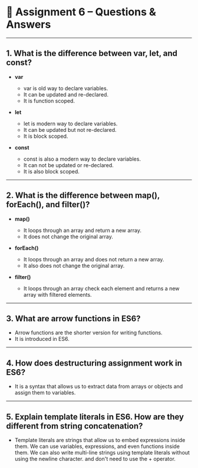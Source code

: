 # 📘 Assignment 6 – Questions & Answers

---

## 1. What is the difference between var, let, and const?

- **var**

  - var is old way to declare variables.
  - It can be updated and re-declared.
  - It is function scoped.

- **let**

  - let is modern way to declare variables.
  - It can be updated but not re-declared.
  - It is block scoped.

- **const**

  - const is also a modern way to declare variables.
  - It can not be updated or re-declared.
  - It is also block scoped.

---

## 2. What is the difference between map(), forEach(), and filter()?

- **map()**

  - It loops through an array and return a new array.
  - It does not change the original array.

- **forEach()**

  - It loops through an array and does not return a new array.
  - It also does not change the original array.

- **filter()**
  - It loops through an array check each element and returns a new array with filtered elements.

---

## 3. What are arrow functions in ES6?

- Arrow functions are the shorter version for writing functions.
- It is introduced in ES6.

---

## 4. How does destructuring assignment work in ES6?

- It is a syntax that allows us to extract data from arrays or objects and assign them to variables.

---

## 5. Explain template literals in ES6. How are they different from string concatenation?

- Template literals are strings that allow us to embed expressions inside them. We can use variables, expressions, and even functions inside them. We can also write multi-line strings using template literals without using the newline character. and don't need to use the + operator.
